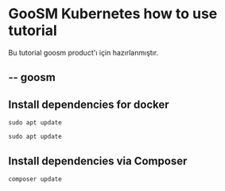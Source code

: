 # GooSM Kubernetes how to use tutorial

Bu tutorial goosm product'ı için hazırlanmıştır.

--
goosm
--

## Install dependencies for docker

```
sudo apt update
```

```
sudo apt update
```



## Install dependencies via Composer

```
composer update
```

